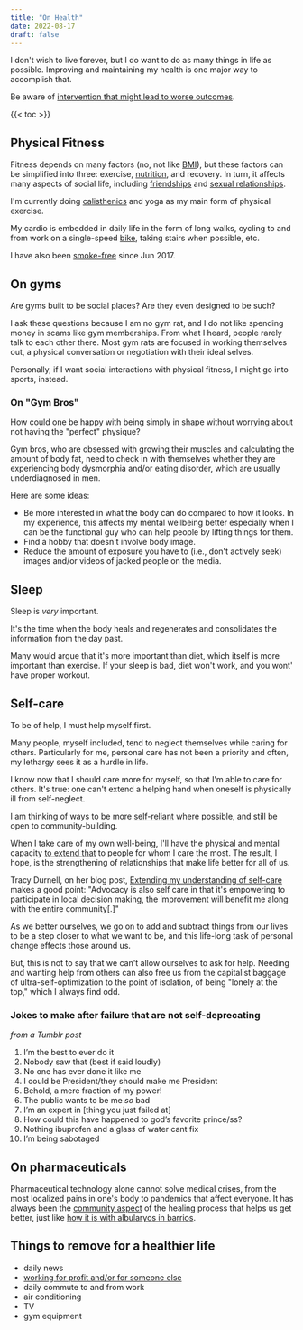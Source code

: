 ```yaml
---
title: "On Health"
date: 2022-08-17
draft: false
---
```


I don't wish to live forever,
but I do want to do as many things in life as possible.
Improving and maintaining my health is one major way to accomplish that.

Be aware of [intervention that might lead to worse outcomes](/iatrogenics).

{{< toc >}}

## Physical Fitness

Fitness depends on many factors (no, not like [BMI](/BMI)), but these
factors can be simplified into three: exercise, [nutrition](/nutrition),
and recovery. In turn, it affects many aspects of social life, including
[friendships](/friendship) and [sexual relationships](/sex).

I'm currently doing [calisthenics](/calisthenics) and yoga as my main
form of physical exercise.

My cardio is embedded in daily life in the form of long walks, cycling
to and from work on a single-speed [bike](/bike), taking stairs when
possible, etc.

I have also been [smoke-free](/quit-smoking) since Jun 2017.

## On gyms

Are gyms built to be social places? Are they even designed to be such?

I ask these questions because I am no gym rat, and I do not like
spending money in scams like gym memberships. From what I heard, people
rarely talk to each other there. Most gym rats are focused in working
themselves out, a physical conversation or negotiation with their ideal
selves.

Personally, if I want social interactions with physical fitness, I might
go into sports, instead.

### On "Gym Bros"

How could one be happy with being simply in shape without
worrying about not having the "perfect" physique?

Gym bros, who are obsessed with growing their muscles and calculating
the amount of body fat, need to check in with themselves whether they are
experiencing body dysmorphia and/or eating disorder, which are usually
underdiagnosed in men.

Here are some ideas:

- Be more interested in what the body can do compared to how it looks.
  In my experience, this affects my mental wellbeing better especially
  when I can be the functional guy who can help people by lifting things
  for them.
- Find a hobby that doesn't involve body image.
- Reduce the amount of exposure you have to (i.e., don't actively seek)
  images and/or videos of jacked people on the media.

## Sleep

Sleep is *very* important.

It's the time when the body heals and regenerates and consolidates the
information from the day past.

Many would argue that it's more important than
diet, which itself is more important than exercise.
If your sleep is bad, diet won't work, and you wont' have proper
workout.

## Self-care

To be of help, I must help myself first.

Many people, myself included, tend to neglect themselves while caring
for others. Particularly for me, personal care has not been a priority and
often, my lethargy sees it as a hurdle in life.

I know now that I should care more for myself, so that I'm able to
care for others. It's true: one can't extend a helping hand when oneself
is physically ill from self-neglect.

I am thinking of ways to be more [self-reliant](/self-reliance) where possible,
and still be open to community-building.

When I take care of my own well-being, I'll have the physical and mental
capacity [to extend that](/mutual-aid) to people for whom I care the
most. The result, I hope, is the strengthening of relationships that
make life better for all of us.

Tracy Durnell, on her blog post, [Extending my understanding of self-care](https://tracydurnell.com/2023/10/14/extending-my-understanding-of-self-care-indieweb-carnival-october-2023/)
makes a good point:
"Advocacy is also self care in that it's empowering to participate in
local decision making, the improvement will benefit me along with the
entire community[.]"

As we better ourselves,
we go on to add and subtract things from our lives to be a step
closer to what we want to be,
and this life-long task of personal change effects those around us.

But, this is not to say that we can't allow ourselves to ask for help.
Needing and wanting help from others can also free us from the
capitalist baggage of ultra-self-optimization to the point of isolation,
of being "lonely at the top," which I always find odd.

### Jokes to make after failure that are not self-deprecating

*from a Tumblr post*

1. I’m the best to ever do it
1. Nobody saw that (best if said loudly)
1. No one has ever done it like me
1. I could be President/they should make me President
1. Behold, a mere fraction of my power!
1. The public wants to be me *so* bad
1. I’m an expert in [thing you just failed at]
1. How could this have happened to god’s favorite prince/ss?
1. Nothing ibuprofen and a glass of water cant fix
1. I’m being sabotaged

## On pharmaceuticals

Pharmaceutical technology alone cannot solve medical crises, from the
most localized pains in one's body to pandemics that affect everyone. It
has always been the [community aspect](/community) of the healing process that helps
us get better, just like [how it is with albularyos in barrios](/rural-ph/#alternative-healing).

## Things to remove for a healthier life

- daily news
- [working for profit and/or for someone else](/anti-work)
- daily commute to and from work
- air conditioning
- TV
- gym equipment
